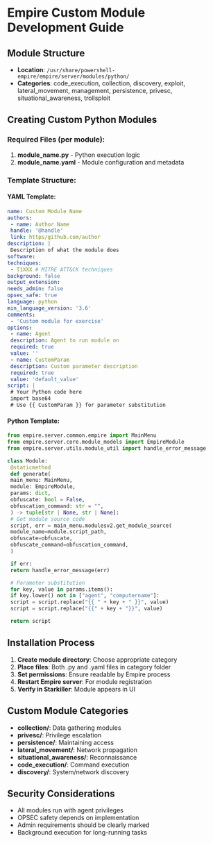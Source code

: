 # Empire Custom Module Development Guide

## Module Structure
- **Location**: `/usr/share/powershell-empire/empire/server/modules/python/`
- **Categories**: code_execution, collection, discovery, exploit, lateral_movement, management, persistence, privesc, situational_awareness, trollsploit

## Creating Custom Python Modules

### Required Files (per module):
1. **module_name.py** - Python execution logic
2. **module_name.yaml** - Module configuration and metadata

### Template Structure:

#### YAML Template:
```yaml
name: Custom Module Name
authors:
 - name: Author Name
 handle: '@handle'
 link: https/github.com/author
description: |
 Description of what the module does
software:
techniques:
 - T1XXX # MITRE ATT&CK techniques
background: false
output_extension:
needs_admin: false
opsec_safe: true
language: python
min_language_version: '3.6'
comments:
 - 'Custom module for exercise'
options:
 - name: Agent
 description: Agent to run module on
 required: true
 value: ''
 - name: CustomParam
 description: Custom parameter description
 required: true
 value: 'default_value'
script: |
 # Your Python code here
 import base64
 # Use {{ CustomParam }} for parameter substitution
```

#### Python Template:
```python
from empire.server.common.empire import MainMenu
from empire.server.core.module_models import EmpireModule
from empire.server.utils.module_util import handle_error_message

class Module:
 @staticmethod
 def generate(
 main_menu: MainMenu,
 module: EmpireModule,
 params: dict,
 obfuscate: bool = False,
 obfuscation_command: str = "",
 ) -> tuple[str | None, str | None]:
 # Get module source code
 script, err = main_menu.modulesv2.get_module_source(
 module_name=module.script_path,
 obfuscate=obfuscate,
 obfuscate_command=obfuscation_command,
 )

 if err:
 return handle_error_message(err)

 # Parameter substitution
 for key, value in params.items():
 if key.lower() not in ["agent", "computername"]:
 script = script.replace("{{ " + key + " }}", value)
 script = script.replace("{{" + key + "}}", value)

 return script
```

## Installation Process

1. **Create module directory**: Choose appropriate category
2. **Place files**: Both .py and .yaml files in category folder
3. **Set permissions**: Ensure readable by Empire process
4. **Restart Empire server**: For module registration
5. **Verify in Starkiller**: Module appears in UI

## Custom Module Categories
- **collection/**: Data gathering modules
- **privesc/**: Privilege escalation
- **persistence/**: Maintaining access
- **lateral_movement/**: Network propagation
- **situational_awareness/**: Reconnaissance
- **code_execution/**: Command execution
- **discovery/**: System/network discovery

## Security Considerations
- All modules run with agent privileges
- OPSEC safety depends on implementation
- Admin requirements should be clearly marked
- Background execution for long-running tasks